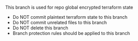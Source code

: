 This branch is used for repo global encrypted terraform state
* Do NOT commit plaintext terraform state to this branch
* Do NOT commit unrelated files to this branch
* Do NOT delete this branch
* Branch protection rules should be applied to this branch
